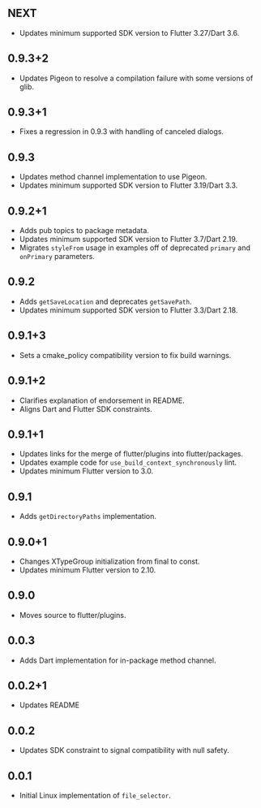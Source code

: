 ## NEXT

* Updates minimum supported SDK version to Flutter 3.27/Dart 3.6.

## 0.9.3+2

* Updates Pigeon to resolve a compilation failure with some versions of glib.

## 0.9.3+1

* Fixes a regression in 0.9.3 with handling of canceled dialogs.

## 0.9.3

* Updates method channel implementation to use Pigeon.
* Updates minimum supported SDK version to Flutter 3.19/Dart 3.3.

## 0.9.2+1

* Adds pub topics to package metadata.
* Updates minimum supported SDK version to Flutter 3.7/Dart 2.19.
* Migrates `styleFrom` usage in examples off of deprecated `primary` and `onPrimary` parameters.

## 0.9.2

* Adds `getSaveLocation` and deprecates `getSavePath`.
* Updates minimum supported SDK version to Flutter 3.3/Dart 2.18.

## 0.9.1+3

* Sets a cmake_policy compatibility version to fix build warnings.

## 0.9.1+2

* Clarifies explanation of endorsement in README.
* Aligns Dart and Flutter SDK constraints.

## 0.9.1+1

* Updates links for the merge of flutter/plugins into flutter/packages.
* Updates example code for `use_build_context_synchronously` lint.
* Updates minimum Flutter version to 3.0.

## 0.9.1

* Adds `getDirectoryPaths` implementation.

## 0.9.0+1

* Changes XTypeGroup initialization from final to const.
* Updates minimum Flutter version to 2.10.

## 0.9.0

* Moves source to flutter/plugins.

## 0.0.3

* Adds Dart implementation for in-package method channel.

## 0.0.2+1

* Updates README

## 0.0.2

* Updates SDK constraint to signal compatibility with null safety.

## 0.0.1

* Initial Linux implementation of `file_selector`.
